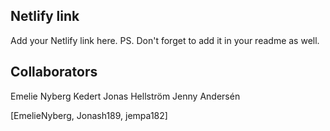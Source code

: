 ## Netlify link
Add your Netlify link here.
PS. Don't forget to add it in your readme as well.

## Collaborators
Emelie Nyberg Kedert
Jonas Hellström
Jenny Andersén

[EmelieNyberg, Jonash189, jempa182]
